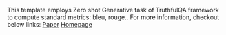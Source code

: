 This template employs Zero shot Generative task of TruthfulQA framework to compute standard metrics: bleu, rouge.. For more information, checkout below links:
[Paper](https://arxiv.org/abs/2109.07958)
[Homepage](https://github.com/sylinrl/TruthfulQA)

